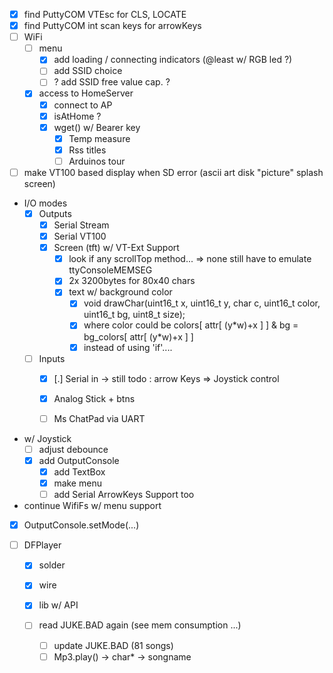  - [x] find PuttyCOM VTEsc for CLS, LOCATE
 - [x] find PuttyCOM int scan keys for arrowKeys
 - [ ] WiFi
    - [ ] menu
       - [x] add loading / connecting indicators (@least w/ RGB led ?)
       - [ ] add SSID choice
       - [ ] ? add SSID free value cap. ?
    - [x] access to HomeServer
       - [x] connect to AP
       - [x] isAtHome ?
       - [x] wget() w/ Bearer key
          - [x] Temp measure
          - [x] Rss titles
          - [ ] Arduinos tour
 - [ ] make VT100 based display when SD error (ascii art disk "picture"
   splash screen)
 - I/O modes
   - [x] Outputs
     - [x] Serial Stream
     - [x] Serial VT100
     - [x] Screen (tft) w/ VT-Ext Support
       - [x] look if any scrollTop method... => none still have to emulate ttyConsoleMEMSEG
       - [x] 2x 3200bytes for 80x40 chars
       - [x] text w/ background color
         - [x] void drawChar(uint16_t x, uint16_t y, char c, uint16_t color, uint16_t bg, uint8_t size);
         - [x] where color could be colors[ attr[ (y\*w)+x ] ] & bg = bg_colors[ attr[ (y*w)+x ] ]
         - [x] instead of using 'if'....
   - [ ] Inputs
     - [x] [.] Serial in -> still todo : arrow Keys => Joystick control
     - [x] Analog Stick + btns
     - [ ] Ms ChatPad via UART


 - w/ Joystick
    - [ ] adjust debounce
    - [x] add OutputConsole
      - [x] add TextBox
      - [x] make menu
      - [ ] add Serial ArrowKeys Support too
 - continue WifiFs w/ menu support
 - [x] OutputConsole.setMode(...)
 - [ ] DFPlayer

     - [x] solder
     - [x] wire
     - [x] lib w/ API
     - [ ] read JUKE.BAD again (see mem consumption ...)

         - [ ] update JUKE.BAD (81 songs)
         - [ ] Mp3.play() -> char* -> songname